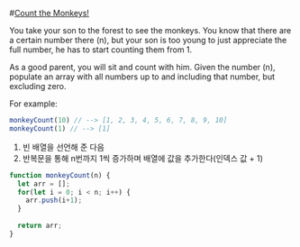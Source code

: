 #[Count the Monkeys!](https://www.codewars.com/kata/56f69d9f9400f508fb000ba7)

You take your son to the forest to see the monkeys. You know that there are a certain number there (n), but your son is too young to just appreciate the full number, he has to start counting them from 1.

As a good parent, you will sit and count with him. Given the number (n), populate an array with all numbers up to and including that number, but excluding zero.

For example:

```javascript
monkeyCount(10) // --> [1, 2, 3, 4, 5, 6, 7, 8, 9, 10]
monkeyCount(1) // --> [1]
```



1. 빈 배열을 선언해 준 다음
2. 반복문을 통해 n번까지 1씩 증가하며 배열에 값을 추가한다(인덱스 값 + 1)

```javascript
function monkeyCount(n) {
  let arr = [];
  for(let i = 0; i < n; i++) {
    arr.push(i+1);
  }
  
  return arr;
}
```

